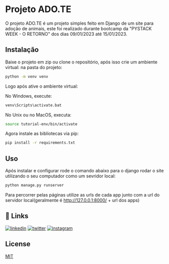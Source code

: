 # Projeto ADO.TE

O projeto ADO.TE é um projeto simples feito em Django de um site para adoção de animais, este foi realizado durante bootcamp da "PYSTACK WEEK - O RETORNO" dos dias 09/01/2023 até 15/01/2023.

## Instalação

Baixe o projeto em zip ou clone o repositório, após isso crie um ambiente virtual: na pasta do projeto: 

```bash
python -m venv venv
```
Logo após ative o ambiente virtual:

No Windows, execute:
```bash
venv\Scripts\activate.bat
```

No Unix ou no MacOS, executa:
```bash
source tutorial-env/bin/activate
```

Agora instale as bibliotecas via pip:
```bash
pip install -r requirements.txt
```

## Uso

Após instalar e configurar rode o comando abaixo para o django rodar o site utilizando o seu computador como um sevridor local:

```bash
python manage.py runserver
```

Para percorrer pelas páginas utilize as urls de cada app junto com a url do servidor local(geralmente é http://127.0.0.1:8000/ + url dos apps)


## 🔗 Links
[![linkedin](https://img.shields.io/badge/linkedin-0A66C2?style=for-the-badge&logo=linkedin&logoColor=white)](https://www.linkedin.com/in/jo%C3%A3o-v%C3%ADtor-025181218)
[![twitter](https://img.shields.io/badge/twitter-1DA1F2?style=for-the-badge&logo=twitter&logoColor=white)](https://twitter.com/joaovitorsh_)
[![instagram](https://img.shields.io/badge/Instagram-E4405F?style=for-the-badge&logo=instagram&logoColor=white)](https://www.instagram.com/joaovitor.sh/)


## License

[MIT](https://choosealicense.com/licenses/mit/)
